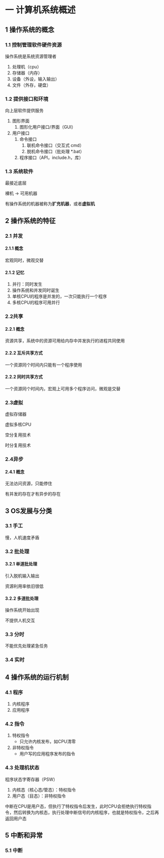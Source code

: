# 一 计算机系统概述

## 1 操作系统的概念

### 1.1 控制管理软件硬件资源

操作系统是系统资源管理者

1. 处理机（cpu）
2. 存储器（内存）
3. 设备（外设，输入输出）
4. 文件（外存，硬盘）

### 1.2 提供接口和环境

向上层软件提供服务

1. 图形界面
   1. 图形化用户接口/界面（GUI）
2. 用户接口
   1. 命令接口
      1. 联机命令接口（交互式 cmd）
      2. 脱机命令接口（批处理 \*.bat）
   2. 程序接口（API，include.h，库）

### 1.3 系统软件

最接近底层

 裸机 -&gt; 可用机器

有操作系统的机器被称为**扩充机器**，或者**虚拟机**

## **2 操作系统的特征**

### **2.1 并发**

#### 2.1.1 概念

宏观同时，微观交替

#### 2.1.2 记忆

1. 并行：同时发生
2. 操作系统和并发同时诞生
3. 单核CPU的程序是并发的，一次只能执行一个程序
4. 多核CPU的程序可用并行

### **2.2共享**

#### **2.2.1 概念**

资源共享，系统中的资源可用给内存中并发执行的进程共同使用

#### 2.2.2 互斥共享方式

一个资源同个时间内只能有一个程序使用

#### 2.2.2 同时共享方式

一个资源同个时间内，宏观上可用多个程序访问，微观是交替

### **2.3虚拟**

虚拟存储器

虚拟多核CPU

空分复用技术

时分复用技术

### **2.4异步**

#### 2.4.1 概念

无法访问资源，只能停住

有并发的存在才有异步的存在

## 3 OS发展与分类

### 3.1 手工

慢，人机速度矛盾

### 3.2 批处理

#### 3.2.1 单道批处理

引入脱机输入输出

资源利用率依旧很低

#### 3.2.2 多道批处理

操作系统开始出现

不提供人机交互

### 3.3 分时

不能优先处理紧急任务

### 3.4 实时

## 4 操作系统的运行机制

### 4.1 程序

1. 内核程序
2. 应用程序

### 4.2 指令

1. 特权指令
   * 只允许内核发布，如CPU清零
2. 非特权指令
   * 用户写的应用程序发布的指令

### 4.3 处理机状态

程序状态字寄存器（PSW）

1. 内核态（核心态/管态）：特权指令
2. 用户态（目态）：非特权指令

中断在CPU是用户态，但执行了特权指令后发生，此时CPU会拒绝执行特权指令，然后转换为内核态，执行处理中断信号的内核程序，也就是特权指令，之后再返回用户态

## 5 中断和异常

### 5.1 中断

